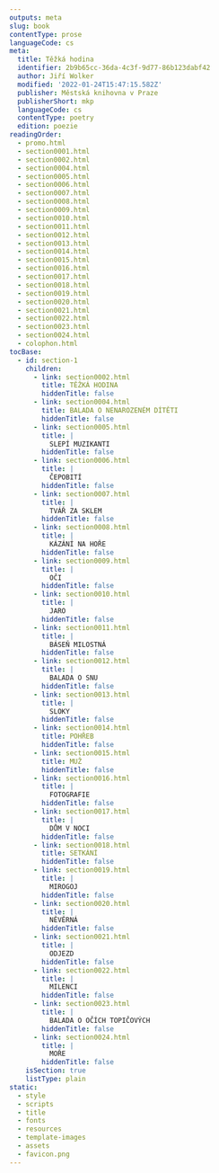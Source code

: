 ```yaml
---
outputs: meta
slug: book
contentType: prose
languageCode: cs
meta:
  title: Těžká hodina
  identifier: 2b9b65cc-36da-4c3f-9d77-86b123dabf42
  author: Jiří Wolker
  modified: '2022-01-24T15:47:15.582Z'
  publisher: Městská knihovna v Praze
  publisherShort: mkp
  languageCode: cs
  contentType: poetry
  edition: poezie
readingOrder:
  - promo.html
  - section0001.html
  - section0002.html
  - section0004.html
  - section0005.html
  - section0006.html
  - section0007.html
  - section0008.html
  - section0009.html
  - section0010.html
  - section0011.html
  - section0012.html
  - section0013.html
  - section0014.html
  - section0015.html
  - section0016.html
  - section0017.html
  - section0018.html
  - section0019.html
  - section0020.html
  - section0021.html
  - section0022.html
  - section0023.html
  - section0024.html
  - colophon.html
tocBase:
  - id: section-1
    children:
      - link: section0002.html
        title: TĚŽKÁ HODINA
        hiddenTitle: false
      - link: section0004.html
        title: BALADA O NENAROZENÉM DÍTĚTI
        hiddenTitle: false
      - link: section0005.html
        title: |
          SLEPÍ MUZIKANTI
        hiddenTitle: false
      - link: section0006.html
        title: |
          ČEPOBITÍ
        hiddenTitle: false
      - link: section0007.html
        title: |
          TVÁŘ ZA SKLEM
        hiddenTitle: false
      - link: section0008.html
        title: |
          KÁZÁNÍ NA HOŘE
        hiddenTitle: false
      - link: section0009.html
        title: |
          OČI
        hiddenTitle: false
      - link: section0010.html
        title: |
          JARO
        hiddenTitle: false
      - link: section0011.html
        title: |
          BÁSEŇ MILOSTNÁ
        hiddenTitle: false
      - link: section0012.html
        title: |
          BALADA O SNU
        hiddenTitle: false
      - link: section0013.html
        title: |
          SLOKY
        hiddenTitle: false
      - link: section0014.html
        title: POHŘEB
        hiddenTitle: false
      - link: section0015.html
        title: MUŽ
        hiddenTitle: false
      - link: section0016.html
        title: |
          FOTOGRAFIE
        hiddenTitle: false
      - link: section0017.html
        title: |
          DŮM V NOCI
        hiddenTitle: false
      - link: section0018.html
        title: SETKÁNÍ
        hiddenTitle: false
      - link: section0019.html
        title: |
          MIROGOJ
        hiddenTitle: false
      - link: section0020.html
        title: |
          NĚVĚRNÁ
        hiddenTitle: false
      - link: section0021.html
        title: |
          ODJEZD
        hiddenTitle: false
      - link: section0022.html
        title: |
          MILENCI
        hiddenTitle: false
      - link: section0023.html
        title: |
          BALADA O OČÍCH TOPIČOVÝCH
        hiddenTitle: false
      - link: section0024.html
        title: |
          MOŘE
        hiddenTitle: false
    isSection: true
    listType: plain
static:
  - style
  - scripts
  - title
  - fonts
  - resources
  - template-images
  - assets
  - favicon.png
---
```

